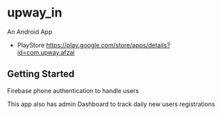 # upway_in

An Android App
- PlayStore https://play.google.com/store/apps/details?id=com.upway.afzal

## Getting Started

Firebase phone authentication to handle users 

This app also has admin Dashboard to track daily new users registrations

